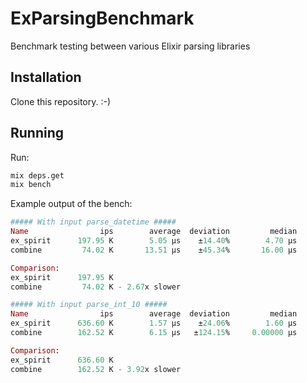 # ExParsingBenchmark

Benchmark testing between various Elixir parsing libraries

## Installation

Clone this repository. :-)

## Running

Run:

```sh
mix deps.get
mix bench
```

Example output of the bench:

```elixir
##### With input parse_datetime #####
Name                ips        average  deviation         median
ex_spirit      197.95 K        5.05 μs    ±14.40%        4.70 μs
combine         74.02 K       13.51 μs    ±45.34%       16.00 μs

Comparison:
ex_spirit      197.95 K
combine         74.02 K - 2.67x slower

##### With input parse_int_10 #####
Name                ips        average  deviation         median
ex_spirit      636.60 K        1.57 μs    ±24.06%        1.60 μs
combine        162.52 K        6.15 μs   ±124.15%     0.00000 μs

Comparison:
ex_spirit      636.60 K
combine        162.52 K - 3.92x slower
```
